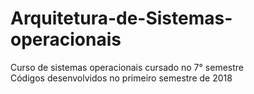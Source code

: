 # Arquitetura-de-Sistemas-operacionais
Curso de sistemas operacionais cursado no 7° semestre  
Códigos desenvolvidos no primeiro semestre de 2018
